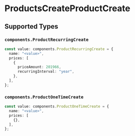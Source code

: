 # ProductsCreateProductCreate


## Supported Types

### `components.ProductRecurringCreate`

```typescript
const value: components.ProductRecurringCreate = {
  name: "<value>",
  prices: [
    {
      priceAmount: 201966,
      recurringInterval: "year",
    },
  ],
};
```

### `components.ProductOneTimeCreate`

```typescript
const value: components.ProductOneTimeCreate = {
  name: "<value>",
  prices: [
    {},
  ],
};
```

